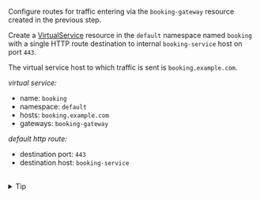 Configure routes for traffic entering via the `booking-gateway` resource created in the previous step.

Create a [VirtualService](https://istio.io/latest/docs/reference/config/networking/virtual-service/)
resource in the `default` namespace named `booking`
with a single HTTP route destination to internal `booking-service` host on port `443`.


The virtual service host to which traffic is sent is `booking.example.com`.


*virtual service:*
* name: `booking`
* namespace: `default`
* hosts: `booking.example.com`
* gateways: `booking-gateway`

*default http route:*
* destination port: `443`
* destination host: `booking-service`


<br>
<details><summary>Tip</summary>

```plain
apiVersion: networking.istio.io/v1alpha3
kind: VirtualService
metadata:
  name: // TODO
spec:
  hosts:
  - // TODO
  gateways:
  - // TODO
  http:
  - route:
    - destination:
        port:
          number: // TODO
        host: // TODO
```{{copy}}
</details>

<br>
<details><summary>Solution</summary>

```plain
apiVersion: networking.istio.io/v1alpha3
kind: VirtualService
metadata:
  name: booking
spec:
  hosts:
  - booking.example.com
  gateways:
  - booking-gateway
  http:
  - route:
    - destination:
        port:
          number: 443
        host: booking-service
```{{copy}}
</details>